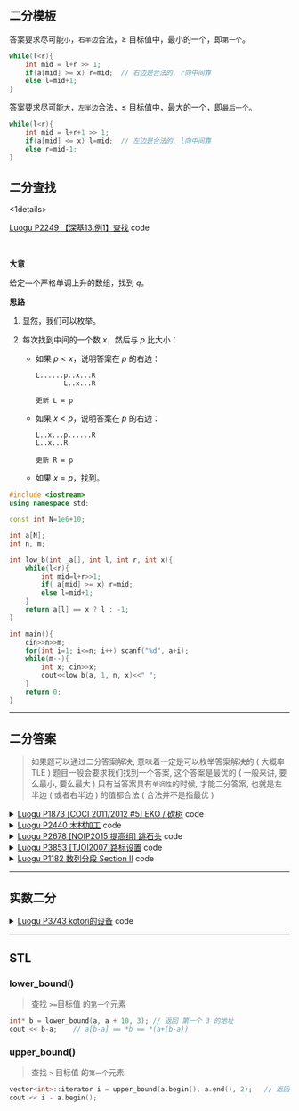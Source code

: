 ## 二分模板

答案要求尽可能`小`，`右半边`合法，$\geq$ 目标值中，最小的一个，即`第一个`。

```cpp
while(l<r){
    int mid = l+r >> 1;
    if(a[mid] >= x) r=mid;  // 右边是合法的, r向中间靠
    else l=mid+1;
}
```

答案要求尽可能`大`，`左半边`合法，$\leq$ 目标值中，最大的一个，即`最后一个`。

```cpp
while(l<r){
    int mid = l+r+1 >> 1;
    if(a[mid] <= x) l=mid;  // 左边是合法的, l向中间靠
    else r=mid-1;
}
```


## 二分查找

<1details><summary><a href="https://www.luogu.com.cn/problem/P2249" target="_blank">Luogu P2249 【深基13.例1】查找</a> code</summary> 

<br>

**大意**

给定一个严格单调上升的数组，找到 $q$。

**思路**

1. 显然，我们可以枚举。

2. 每次找到中间的一个数 $x$，然后与 $p$ 比大小：
    * 如果 $p < x$，说明答案在 $p$ 的右边：
        ```
        L......p..x...R
               L..x...R
                
        更新 L = p
        ```
    * 如果 $x < p$，说明答案在 $p$ 的右边：
        ```
        L..x...p......R
        L..x...R 

        更新 R = p
        ```
    * 如果 $x = p$，找到。
```cpp
#include <iostream>
using namespace std;

const int N=1e6+10;

int a[N];
int n, m;

int low_b(int _a[], int l, int r, int x){
    while(l<r){
        int mid=l+r>>1;
        if(_a[mid] >= x) r=mid;
        else l=mid+1;
    }
    return a[l] == x ? l : -1;
}

int main(){
    cin>>n>>m;
    for(int i=1; i<=n; i++) scanf("%d", a+i);
    while(m--){
        int x; cin>>x;
        cout<<low_b(a, 1, n, x)<<" ";
    }
    return 0;
}
```


</details>

---
## 二分答案

> 如果题可以通过二分答案解决, 意味着一定是可以枚举答案解决的 ( 大概率TLE )
> 题目一般会要求我们找到一个答案, 这个答案是最优的 ( 一般来讲, 要么最小, 要么最大 )
> 只有当答案具有`单调性`的时候, 才能二分答案, 也就是左半边 ( 或者右半边 ) 的值都合法 ( 合法并不是指最优 )


<details><summary><a href="https://www.luogu.com.cn/problem/P1873" target="_blank">Luogu P1873 [COCI 2011/2012 #5] EKO / 砍树</a> code</summary> 

> 我们希望高度尽可能高, 那么就是答案尽可能大

```cpp
#include <iostream>
using namespace std;

typedef long long LL;

const int N=1e6+10;

int a[N];
int n, m;

bool ck(int h){ // 检查h高度的和能不能达到m
    LL allh=0;
    for(int i=1; i<=n; i++)
        allh += max(0, a[i]-h);
    return allh>=m;
}

int main(){
    int l=0x3f3f3f3f, r=-0x3f3f3f3f;
    cin>>n>>m;
    for(int i=1; i<=n; i++) 
        scanf("%d", a+i), l=min(l, a[i]), r=max(r, a[i]);
    
    while(l<r){
        int mid = l+r+1>>1;
        if(ck(mid)) l=mid;
        else r=mid-1;
    }

    cout<<l;

    return 0;
}
```

</details>



<details><summary><a href="https://www.luogu.com.cn/problem/P2440" target="_blank">Luogu P2440 木材加工</a> code</summary> 

> 我们希望每根木头的长度尽可能大, 那么就是答案尽可能大

```cpp
#include <iostream>
using namespace std;

const int N=1e5+10;

int a[N];   // 每根木头的长度
int n, k;
int l=1, r=1e8;

bool ck(int len){   // 可不可以切k根len出来
    int cnt=0;
    for(int i=1; i<=n; i++)
        cnt+=a[i]/len;
    return cnt>=k;
}

int main(){
    cin>>n>>k;
    for(int i=1; i<=n; i++)
        scanf("%d", a+i);

    while(l<r){
        int mid = l+r+1>>1;        
        if(ck(mid)) l=mid;
        else r=mid-1;
    }

    if(ck(l)) cout<<l;
    else cout<<"0";

    return 0;
}
```

</details>


<details><summary><a href="https://www.luogu.com.cn/problem/P2678" target="_blank">Luogu P2678 [NOIP2015 提高组] 跳石头</a> code</summary> 

> 经典题, 着重考察 check 函数的实现
> 最短跳跃距离的最大值, 答案尽可能大

```cpp
#include <iostream>
using namespace std;

const int N=5e4+10;

int L, m, n;
int a[N];

bool ck(int x){
    int k=m;
    int last=0; // 上一个地儿
    for(int i=1; i<=n; i++){
        if(a[i]-a[last] < x){
            k--;
            if(k<0) return 0;
            continue;
        }
        last=i;
    }
    return 1;
}

int main(){
    cin>>L>>n>>m;
    for(int i=1; i<=n; i++) scanf("%d", a+i);
    a[++n]=L;

    int l=0, r=1e9;
    while(l<r){
        int mid=l+r+1>>1;
        if(ck(mid)) l=mid;
        else r=mid-1;
    }

    cout<<l;

    return 0;
}
```

</details>

<details><summary><a href="https://www.luogu.com.cn/problem/P3853" target="_blank">Luogu P3853 [TJOI2007]路标设置</a> code</summary> 

> 更复杂的check函数, 此题求最小的空旷指数, 答案尽可能小

```cpp
#include <iostream>
using namespace std;

const int N=1e5+10;
int a[N];
int L, n, K;

int cnt(int x, int len){    // 将len分为x长, 分几节
    //if(x==0) return len-1;
    if(len%x==0) return len/x-1;
    else return len/x;
}

bool ck(int x){ // 检查x的距离, 是不是最大距离
    int k=K;
    for(int i=1; i<=n; i++){
        int len = a[i] - a[i-1];
        if(len > x) // 大了, 分就完事儿
            k -= cnt(x, len);
        if(k<0) return 0;
    }
    return 1;
}

int main(){
    cin>>L>>n>>K;
    for(int i=1; i<=n; i++) scanf("%d", a+i);
    a[++n] = L;

    int l=1, r=L;
    while(l<r){ // 找 >=x 的
        int mid = l+r>>1;
        if(ck(mid)) r=mid;
        else l=mid+1;
    }
    cout<<l;
    return 0;
}
```

</details>


<details><summary><a href="https://www.luogu.com.cn/problem/P1182" target="_blank">Luogu P1182 数列分段 Section II</a> code</summary> 

> 每段和的最大值最小, 即答案尽可能小

```cpp
#include <iostream>
using namespace std;

const int N=1e5+10;

long long a[N];
int n, m;

bool ck(long long x){ // 检查x满足条件吗(区间不允许超过x)
    int last=0; // 上次结尾的点
    int k=m-1;
    for(int i=1; i<=n; i++){
        if(a[i]-a[i-1] > x) return 0;
        if(a[i]-a[last] > x){
            k--;
            last=i-1;
        }
        if(k<0) return 0;
    }
    return 1;
}

int main(){
    cin>>n>>m;
    for(int i=1; i<=n; i++) scanf("%d", a+i), a[i]+=a[i-1];

    int l=1, r=1e9;
    while(l<r){
        int mid=l+r>>1;
        if(ck(mid)) r=mid;
        else l=mid+1;
    }

    cout<<l;

    return 0;
}
```

</details>


---

## 实数二分

<details><summary><a href="https://www.luogu.com.cn/problem/P3743" target="_blank">Luogu P3743 kotori的设备</a> code</summary> 

```cpp
#include <iostream>
#include <cmath>
using namespace std;

const int N = 1e5 + 10;

int n, p;
int a[N], b[N];

bool ck(double sb) { // 用sb的时间
    double pp = p * sb; // 一共可以冲这么多电
    for (int i = 1; i <= n; i++) {
        pp -= max(0.0, a[i] * sb - b[i]);    // 要消耗的电 - 本来的电 = 需要冲的电
        if (pp < 0) return 0;
    }
    return 1;
}

int main() {
    cin >> n >> p;
    for (int i = 1; i <= n; i++) scanf("%d%d", a + i, b + i);

    double l = 0, r = 1e12;

    while ( (r-l)>1e-6 ) {
        double mid = (l + r) / 2;
        if (ck(mid)) l = mid;
        else r = mid;
    }

    if ( fabs(1e12-l) <= 1e-6) cout << -1;
    else cout << l;

    return 0;
}
```

</details>

---
## STL

### lower_bound()

> 查找 `>=`目标值 的`第一个`元素

```cpp
int* b = lower_bound(a, a + 10, 3);	// 返回 第一个 3 的地址
cout << b-a;	// a[b-a] == *b == *(a+(b-a))
```

### upper_bound()

> 查找 `>` 目标值 的`第一个`元素

```cpp
vector<int>::iterator i = upper_bound(a.begin(), a.end(), 2);	// 返回迭代器
cout << i - a.begin();
```